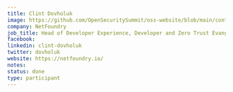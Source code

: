 ```yaml
---
title: Clint Dovholuk
image: https://github.com/OpenSecuritySummit/oss-website/blob/main/content/participant/images/ClintDovholuk.jpeg?raw=true
company: NetFoundry
job_title: Head of Developer Experience, Developer and Zero Trust Evangelist
facebook:
linkedin: clint-dovholuk
twitter: dovholuk
website: https://netfoundry.io/
notes:
status: done
type: participant
---
```

